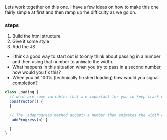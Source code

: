 Lets work together on this one. I have a few ideas on how to make this one fairly simple at first and then ramp up the difficulty as we go on.

### steps

1) Build the html structure
2) Give it some style
3) Add the JS
  - I think a good way to start out is to only think about passing in a number and then using that number to animate the width.
  - What happens in this situation when you try to pass in a second number, how would you fix this?
  - When you hit 100%  (technically finished loading) how would you signal completion?

```js
class Loading {
  // what are some variables that are important for you to keep track or maybe provide?
  constructor() {
  }

  // The _addprogress method accepts a number then animates the width of an element
  _addProgress(n) {

  }
}
```
